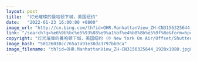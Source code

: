 ```yaml
---
layout: post
title:  "灯光璀璨的曼哈顿下城，美国纽约"
date:   "2022-01-23 16:00:00 +0800"
image_url: "http://cn.bing.com/th?id=OHR.ManhattanView_ZH-CN3156325644_1920x1080.jpg&rf=LaDigue_1920x1080.jpg&pid=hp"
link: "/search?q=%e6%9b%bc%e5%93%88%e9%a1%bf%e4%b8%8b%e5%9f%8e&form=hpcapt&mkt=zh-cn"
copyright: "灯光璀璨的曼哈顿下城，美国纽约 (© New York On Air/Offset/Shutterstock)"
image_hash: "50126038cc765a7a91e30da3797bb0ca"
image_filename: "th?id=OHR.ManhattanView_ZH-CN3156325644_1920x1080.jpg&rf=LaDigue_1920x1080.jpg&pid=hp"
---
```

